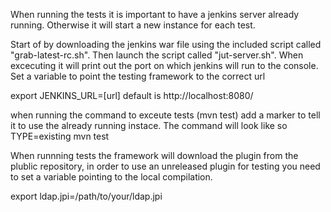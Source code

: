 When running the tests it is important to have a jenkins server already running.
Otherwise it will start a new instance for each test.

Start of by downloading the jenkins war file using the included script called "grab-latest-rc.sh".
Then launch the script called "jut-server.sh". 
When excecuting it will print out the port on which jenkins will run to the console.
Set a variable to point the testing framework to the correct url

export JENKINS_URL=[url] default is http://localhost:8080/

when running the command to exceute tests (mvn test) add a marker to tell it to use the already running instace. 
The command will look like so TYPE=existing mvn test

When runnning tests the framework will download the plugin from the plublic repository, in order to use an unreleased plugin for testing
you need to set a variable pointing to the local compilation.

export ldap.jpi=/path/to/your/ldap.jpi

